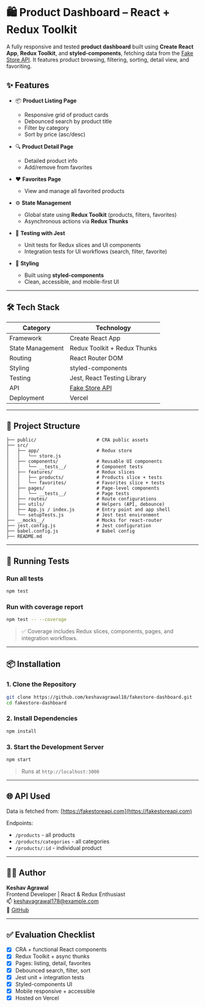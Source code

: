 # 🛍️ Product Dashboard – React + Redux Toolkit

A fully responsive and tested **product dashboard** built using **Create React App**, **Redux Toolkit**, and **styled-components**, fetching data from the [Fake Store API](https://fakestoreapi.com). It features product browsing, filtering, sorting, detail view, and favoriting.

## ✨ Features

- 📦 **Product Listing Page**

  - Responsive grid of product cards
  - Debounced search by product title
  - Filter by category
  - Sort by price (asc/desc)

- 🔍 **Product Detail Page**

  - Detailed product info
  - Add/remove from favorites

- ❤️ **Favorites Page**

  - View and manage all favorited products

- ⚙️ **State Management**

  - Global state using **Redux Toolkit** (products, filters, favorites)
  - Asynchronous actions via **Redux Thunks**

- 🧪 **Testing with Jest**

  - Unit tests for Redux slices and UI components
  - Integration tests for UI workflows (search, filter, favorite)

- 🎨 **Styling**
  - Built using **styled-components**
  - Clean, accessible, and mobile-first UI

---

## 🛠️ Tech Stack

| Category         | Technology                                 |
| ---------------- | ------------------------------------------ |
| Framework        | Create React App                           |
| State Management | Redux Toolkit + Redux Thunks               |
| Routing          | React Router DOM                           |
| Styling          | styled-components                          |
| Testing          | Jest, React Testing Library                |
| API              | [Fake Store API](https://fakestoreapi.com) |
| Deployment       | Vercel                                     |

---

## 📁 Project Structure

```
├── public/                      # CRA public assets
├── src/
│   ├── app/                     # Redux store
│   │   └── store.js
│   ├── components/              # Reusable UI components
│   │   └── __tests__/           # Component tests
│   ├── features/                # Redux slices
│   │   ├── products/            # Products slice + tests
│   │   └── favorites/           # Favorites slice + tests
│   ├── pages/                   # Page-level components
│   │   └── __tests__/           # Page tests
│   ├── routes/                  # Route configurations
│   ├── utils/                   # Helpers (API, debounce)
│   ├── App.js / index.js        # Entry point and app shell
│   └── setupTests.js            # Jest test environment
├── __mocks__/                   # Mocks for react-router
├── jest.config.js               # Jest configuration
├── babel.config.js              # Babel config
├── README.md
```

---

## 🧪 Running Tests

### Run all tests

```bash
npm test
```

### Run with coverage report

```bash
npm test -- --coverage
```

> ✅ Coverage includes Redux slices, components, pages, and integration workflows.

---

## 📦 Installation

### 1. Clone the Repository

```bash
git clone https://github.com/keshavagrawal18/fakestore-dashboard.git
cd fakestore-dashboard
```

### 2. Install Dependencies

```bash
npm install
```

### 3. Start the Development Server

```bash
npm start
```

> Runs at `http://localhost:3000`

---

## 🌐 API Used

Data is fetched from: [https://fakestoreapi.com](https://fakestoreapi.com)

Endpoints:

- `/products` - all products
- `/products/categories` - all categories
- `/products/:id` - individual product

---

## 👨‍💻 Author

**Keshav Agrawal**  
Frontend Developer | React & Redux Enthusiast  
📫 [keshavagrawal178@example.com](mailto:keshavagrawal178@example.com)  
🐙 [GitHub](https://github.com/keshavagrawal18)

---

## ✅ Evaluation Checklist

- [x] CRA + functional React components
- [x] Redux Toolkit + async thunks
- [x] Pages: listing, detail, favorites
- [x] Debounced search, filter, sort
- [x] Jest unit + integration tests
- [x] Styled-components UI
- [x] Mobile responsive + accessible
- [x] Hosted on Vercel
